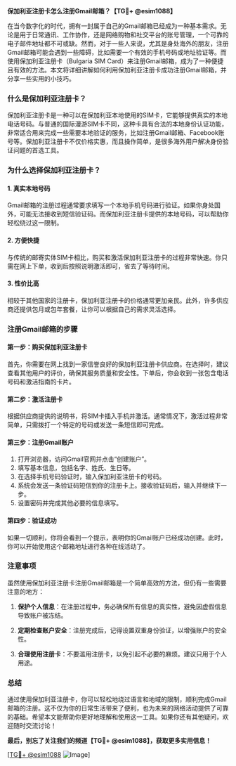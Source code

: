 **保加利亚注册卡怎么注册Gmail邮箱？【TG💪+ @esim1088】**

在当今数字化的时代，拥有一封属于自己的Gmail邮箱已经成为一种基本需求。无论是用于日常通讯、工作协作，还是网络购物和社交平台的账号管理，一个可靠的电子邮件地址都不可或缺。然而，对于一些人来说，尤其是身处海外的朋友，注册Gmail邮箱可能会遇到一些障碍，比如需要一个有效的手机号码或地址验证等。而使用保加利亚注册卡（Bulgaria SIM Card）来注册Gmail邮箱，成为了一种便捷且有效的方法。本文将详细讲解如何利用保加利亚注册卡成功注册Gmail邮箱，并分享一些实用的小技巧。

### 什么是保加利亚注册卡？

保加利亚注册卡是一种可以在保加利亚本地使用的SIM卡，它能够提供真实的本地电话号码。与普通的国际漫游SIM卡不同，这种卡具有合法的本地身份认证功能，非常适合用来完成一些需要本地验证的服务，比如注册Gmail邮箱、Facebook账号等。保加利亚注册卡不仅价格实惠，而且操作简单，是很多海外用户解决身份验证问题的首选工具。

### 为什么选择保加利亚注册卡？

#### 1. **真实本地号码**
   Gmail邮箱的注册过程通常要求填写一个本地手机号码进行验证。如果你身处国外，可能无法接收到短信验证码。而保加利亚注册卡提供的本地号码，可以帮助你轻松绕过这一限制。

#### 2. **方便快捷**
   与传统的邮寄实体SIM卡相比，购买和激活保加利亚注册卡的过程非常快速。你只需在网上下单，收到后按照说明激活即可，省去了等待时间。

#### 3. **性价比高**
   相较于其他国家的注册卡，保加利亚注册卡的价格通常更加亲民。此外，许多供应商还提供包月或包年套餐，让你可以根据自己的需求灵活选择。

### 注册Gmail邮箱的步骤

#### 第一步：购买保加利亚注册卡
首先，你需要在网上找到一家信誉良好的保加利亚注册卡供应商。在选择时，建议查看其他用户的评价，确保其服务质量和安全性。下单后，你会收到一张包含电话号码和激活指南的卡片。

#### 第二步：激活注册卡
根据供应商提供的说明书，将SIM卡插入手机并激活。通常情况下，激活过程非常简单，只需拨打一个特定的号码或发送一条短信即可完成。

#### 第三步：注册Gmail账户
1. 打开浏览器，访问Gmail官网并点击“创建账户”。
2. 填写基本信息，包括名字、姓氏、生日等。
3. 在选择手机号码验证时，输入保加利亚注册卡的号码。
4. 系统会发送一条验证码短信到你的注册卡上。接收验证码后，输入并继续下一步。
5. 设置密码并完成其他必要的信息填写。

#### 第四步：验证成功
如果一切顺利，你将会看到一个提示，表明你的Gmail账户已经成功创建。此时，你可以开始使用这个邮箱地址进行各种在线活动了。

### 注意事项

虽然使用保加利亚注册卡注册Gmail邮箱是一个简单高效的方法，但仍有一些需要注意的地方：

1. **保护个人信息**：在注册过程中，务必确保所有信息的真实性，避免因虚假信息导致账户被冻结。
   
2. **定期检查账户安全**：注册完成后，记得设置双重身份验证，以增强账户的安全性。

3. **合理使用注册卡**：不要滥用注册卡，以免引起不必要的麻烦。建议只用于个人用途。

### 总结

通过使用保加利亚注册卡，你可以轻松地绕过语言和地域的限制，顺利完成Gmail邮箱的注册。这不仅为你的日常生活带来了便利，也为未来的网络活动提供了可靠的基础。希望本文能帮助你更好地理解和使用这一工具。如果你还有其他疑问，欢迎随时交流讨论！

**最后，别忘了关注我们的频道【TG💪+ @esim1088】，获取更多实用信息！**

[[TG💪+ @esim1088](https://t.me/s/esim1088) ![Image](https://i.postimg.cc/4NQfJmqS/Snipaste-2025-05-13-00-14-12.png)]